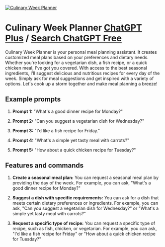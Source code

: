 
[![Culinary Week Planner](https://files.oaiusercontent.com/file-L3hr0JUZBoL0TuNOfojR3Pla?se=2123-10-17T14%3A21%3A31Z&sp=r&sv=2021-08-06&sr=b&rscc=max-age%3D31536000%2C%20immutable&rscd=attachment%3B%20filename%3D4c1c9443-1b02-4f77-8f5f-a8870f4bafe0.png&sig=0YGwWEZRfoBTMCWlyUCVMDmIEndOH3vVwG4581ZSTlY%3D)](https://chat.openai.com/g/g-54IswqtqB-culinary-week-planner)

# Culinary Week Planner [ChatGPT Plus](https://chat.openai.com/g/g-54IswqtqB-culinary-week-planner) / [Search ChatGPT Free](https://gptcall.net/index.html#/?search=Culinary%20Week%20Planner)

Culinary Week Planner is your personal meal planning assistant. It creates customized meal plans based on your preferences and dietary needs. Whether you're looking for a vegetarian dish, a fish recipe, or a quick chicken meal, I've got you covered. With access to the best seasonal ingredients, I'll suggest delicious and nutritious recipes for every day of the week. Simply ask for meal suggestions and get inspired with a variety of options. Let's cook up a storm together and make meal planning a breeze!

## Example prompts

1. **Prompt 1:** "What's a good dinner recipe for Monday?"

2. **Prompt 2:** "Can you suggest a vegetarian dish for Wednesday?"

3. **Prompt 3:** "I'd like a fish recipe for Friday."

4. **Prompt 4:** "What's a simple yet tasty meal with carrots?"

5. **Prompt 5:** "How about a quick chicken recipe for Tuesday?"


## Features and commands

1. **Create a seasonal meal plan:** You can request a seasonal meal plan by providing the day of the week. For example, you can ask, "What's a good dinner recipe for Monday?"

2. **Suggest a dish with specific requirements:** You can ask for a dish that meets certain dietary preferences or ingredients. For example, you can ask, "Can you suggest a vegetarian dish for Wednesday?" or "What's a simple yet tasty meal with carrots?"

3. **Request a specific type of recipe:** You can request a specific type of recipe, such as fish, chicken, or vegetarian. For example, you can ask, "I'd like a fish recipe for Friday" or "How about a quick chicken recipe for Tuesday?"


